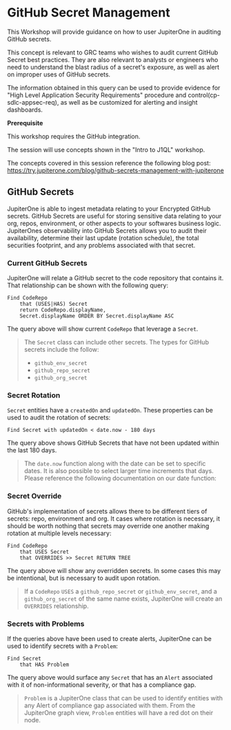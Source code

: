 # GitHub Secret Management
This Workshop will provide guidance on how to user JupiterOne in auditing GitHub secrets.

This concept is relevant to GRC teams who wishes to audit current GitHub Secret best practices. They are also relevant to analysts or engineers who need to understand the blast radius of a secret's exposure, as well as alert on improper uses of GitHub secrets.

The information obtained in this query can be used to provide evidence for "High Level Application Security Requirements" procedure and control(cp-sdlc-appsec-req), as well as be customized for alerting and insight dashboards.

**Prerequisite**

This workshop requires the GitHub integration.

The session will use concepts shown in the "Intro to J1QL" workshop.

The concepts covered in this session reference the following blog post: https://try.jupiterone.com/blog/github-secrets-management-with-jupiterone

## GitHub Secrets

JupiterOne is able to ingest metadata relating to your Encrypted GitHub secrets. GitHub Secrets are useful for storing sensitive data relating to your org, repos, environment, or other aspects to your softwares business logic.
JupiterOnes observability into GitHub Secrets allows you to audit their availability, determine their last update (rotation schedule), the total securities footprint, and any problems associated with that secret. 

### Current GitHub Secrets

JupiterOne will relate a GitHub secret to the code repository that contains it. That relationship can be shown with the following query:

```
Find CodeRepo 
    that (USES|HAS) Secret 
    return CodeRepo.displayName, 
    Secret.displayName ORDER BY Secret.displayName ASC

```
The query above will show current `CodeRepo` that leverage a `Secret`.
> The `Secret` class can include other secrets. The types for GitHub secrets include the follow:
> - `github_env_secret`
> - `github_repo_secret`
> - `github_org_secret`

### Secret Rotation

`Secret` entities have a `createdOn` and `updatedOn`. These properties can be used to audit the rotation of secrets:

```
Find Secret with updatedOn < date.now - 180 days
```
The query above shows GitHub Secrets that have not been updated within the last 180 days.

> The `date.now` function along with the date can be set to specific dates. It is also possible to select larger time increments that days. Please reference the following documentation on our date function:

### Secret Override

GitHub's implementation of secrets allows there to be different tiers of secrets: repo, environment and org. It cases where rotation is necessary, it should be worth nothing that secrets may override one another making rotation at multiple levels necessary:

```
Find CodeRepo 
    that USES Secret 
    that OVERRIDES >> Secret RETURN TREE
```

The query above will show any overridden secrets. In some cases this may be intentional, but is necessary to audit upon rotation.

>If a `CodeRepo` `USES` a `github_repo_secret` or `github_env_secret`, and a `github_org_secret` of the same name exists, JupiterOne will create an `OVERRIDES` relationship.

### Secrets with Problems

If the queries above have been used to create alerts, JupiterOne can be used to identify secrets with a `Problem`:
```
Find Secret 
    that HAS Problem
```
The query above would surface any `Secret` that has an `Alert` associated with it of non-informational severity, or that has a compliance gap.

>`Problem` is a JupiterOne class that can be used to identify entities with any Alert of compliance gap associated with them. From the JupiterOne graph view, `Problem` entities will have a red dot on their node.
